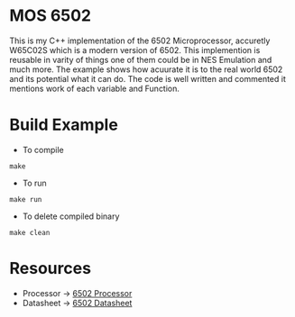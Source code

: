 # MOS 6502

This is my C++ implementation of the 6502 Microprocessor, accuretly W65C02S which is a modern version of 6502. This implemention is reusable in varity of things one of them could be in NES Emulation and much more. The example shows how acuurate it is to the real world 6502 and its potential what it can do. The code is well written and commented it mentions work of each variable and Function.

# Build Example

- To compile

```
make
```

- To run

```
make run
```

- To delete compiled binary

```
make clean
```

# Resources

- Processor → [6502 Processor](http://www.obelisk.me.uk/6502/)
- Datasheet → [6502 Datasheet](https://eater.net/datasheets/w65c02s.pdf)
